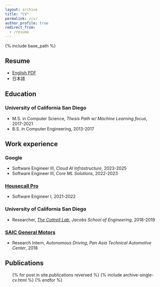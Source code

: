 ```yaml
---
layout: archive
title: "CV"
permalink: /cv/
author_profile: true
redirect_from:
  - /resume
---
```


{% include base_path %}

## Resume
* [English PDF](/files/resume_en.pdf)
* 日本語

## Education
### University of California San Diego
* M.S. in Computer Science, _Thesis Path w/ Machine Learning focus_, 2017-2021
* B.S. in Computer Engineering, 2013-2017

## Work experience
### Google
* Software Engineer III, _Cloud AI Infrastructure_, 2023-2025
* Software Engineer III, _Core ML Solutions_, 2022-2023

### [Housecall Pro](https://www.housecallpro.com/)
* Software Engineer I, 2021-2022

### University of California San Diego
* Researcher, _[The Cottrell Lab](https://cseweb.ucsd.edu/groups/guru/index.html)_, _Jacobs School of Engineering_, 2018-2019

### [SAIC General Motors](https://www.gm.com.cn/en/home/company/about-us.html)
* Research Intern, _Autonomous Driving_, _Pan Asia Technical Automotive Center_, 2018

## Publications
  <ul>{% for post in site.publications reversed %}
    {% include archive-single-cv.html %}
  {% endfor %}</ul>
